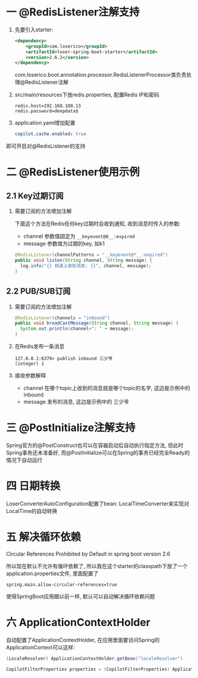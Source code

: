 # 一 @RedisListener注解支持

1. 先要引入starter:

   ```xml
   <dependency>
       <groupId>com.loserico</groupId>
       <artifactId>loser-spring-boot-starter</artifactId>
       <version>2.6.2</version>
   </dependency>
   ```

   com.loserico.boot.annotation.processor.RedisListenerProcessor类负责处理@RedisListener注解

2. src/main/resources下放redis.properties, 配置Redis IP和密码

   ```properties
   redis.host=192.168.100.13
   redis.password=deepdata$
   ```

3. application.yaml增加配置

   ```yaml
   copilot.cache.enabled: true
   ```

即可开启对@RedisListener的支持

# 二 @RedisListener使用示例

## 2.1 Key过期订阅

1. 需要订阅的方法增加注解

   下面这个方法在Redis任何key过期时会收到通知, 收到消息时传入的参数:

   * channel 参数值固定为 `__keyevent@0__:expired`
   * message 参数值为过期的key, 如k1

   ```java
   @RedisListener(channelPatterns = "__keyevent@*__:expired")
   public void listen(String channel, String message) {
     log.info("{} 频道上收到消息: {}", channel, message);
   }
   ```

## 2.2 PUB/SUB订阅

1. 需要订阅的方法增加注解

   ```java
   @RedisListener(channels = "inbound")
   public void broadCastMessage(String channel, String message) {
     System.out.println(channel+": " + message);
   }
   ```

2. 在Redis发布一条消息

   ```shell
   127.0.0.1:6379> publish inbound 三少爷
   (integer) 1
   ```

3. 接收参数解释

   * channel 在哪个topic上收到的消息就是哪个topic的名字, 这边是示例中的inbound
   * message 发布的消息, 这边是示例中的 三少爷



# 三 @PostInitialize注解支持

Spring官方的@PostConstruct也可以在容器启动后自动执行指定方法, 但此时Spring事务还未准备好, 而@PostInitialize可以在Spring的事务已经完全Ready的情况下自动运行

# 四 日期转换

LoserConverterAutoConfiguration配置了bean: LocalTimeConverter来实现对LocalTime的自动转换

# 五 解决循环依赖

Circular References Prohibited by Default in spring boot version 2.6

所以现在默认不允许有循环依赖了, 所以我在这个starter的classpath下放了一个application.properties文件, 里面配置了

```properties
spring.main.allow-circular-references=true
```

使得SpringBoot应用跟以前一样, 默认可以自动解决循环依赖问题



# 六 ApplicationContextHolder

自动配置了ApplicationContextHolder, 在应用里面要访问Spring的ApplicationContext可以这样:

```java
(LocaleResolver) ApplicationContextHolder.getBean("localeResolver")
```

```java
CopilotFilterProperties properties = (CopilotFilterProperties) ApplicationContextHolder.getBean(CopilotFilterProperties.class);
```

